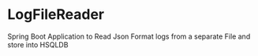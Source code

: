 # LogFileReader
Spring Boot Application to Read Json Format logs from a separate File and store into HSQLDB
